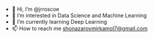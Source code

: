 - 👋 Hi, I’m @jrroscoe
- 👀 I’m interested in Data Science and Machine Learning
- 🌱 I’m currently learning Deep Learning
- 📫 How to reach me shonazarovmirkamol7@gmail.com

<!---
jrroscoe/jrroscoe is a ✨ special ✨ repository because its `README.md` (this file) appears on your GitHub profile.
You can click the Preview link to take a look at your changes.
--->

